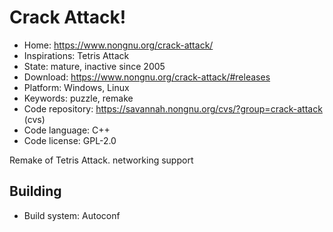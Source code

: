 # Crack Attack!

- Home: https://www.nongnu.org/crack-attack/
- Inspirations: Tetris Attack
- State: mature, inactive since 2005
- Download: https://www.nongnu.org/crack-attack/#releases
- Platform: Windows, Linux
- Keywords: puzzle, remake
- Code repository: https://savannah.nongnu.org/cvs/?group=crack-attack (cvs)
- Code language: C++
- Code license: GPL-2.0

Remake of Tetris Attack.
networking support

## Building

- Build system: Autoconf
